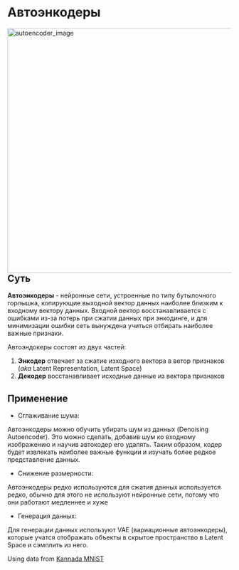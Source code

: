 # Автоэнкодеры
<img src="https://skymind.ai/images/wiki/deep_autoencoder.png"
     alt="autoencoder_image"
     width="550"
     style="float: left; margin-right: 10px;" />

## Суть
**Автоэнкодеры** - нейронные сети, устроенные по типу бутылочного горлышка, копирующие выходной вектор данных наиболее близким к входному вектору данных. Входной вектор восстанавливается с ошибками из-за потерь при сжатии данных при энкодинге, и для минимизации ошибки сеть вынуждена учиться отбирать наиболее важные признаки.

Автоэндокеры состоят из двух частей: 
1. **Энкодер** отвечает за сжатие изходного вектора в ветор признаков (*aka* Latent Representation, Latent Space)
2. **Декодер** восстанавливает исходные данные из вектора признаков


## Применение 
- Сглаживание шума: 

Автоэнкодеры можно обучить убирать шум из данных (Denoising Autoencoder). Это можно сделать, добавив шум ко входному изображению и научив автокодер его удалять. Таким образом, кодер будет извлекать наиболее важные функции и изучать более редкое представление данных.
- Снижение размерности:

Автоэнкодеры редко используются для сжатия данных используется редко, обычно для этого не используют нейронные сети, потому что они работают медленнее и хуже
- Генерация данных:

Для генерации данных используют VAE (вариационные автоэнкодеры), которые учатся отображать объекты в скрытое пространство в Latent Space и сэмплить из него.




Using data from [Kannada MNIST](https://www.kaggle.com/c/Kannada-MNIST)
